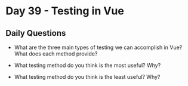 # Day 39 -  Testing in Vue

## Daily Questions

- What are the three main types of testing we can accomplish in Vue? What does each method provide?

- What testing method do you think is the most useful? Why?

- What testing method do you think is the least useful? Why?